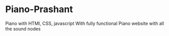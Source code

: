 # Piano-Prashant

Piano with HTMI, CSS, javascript
With fully functional Piano website with all the sound nodes 
